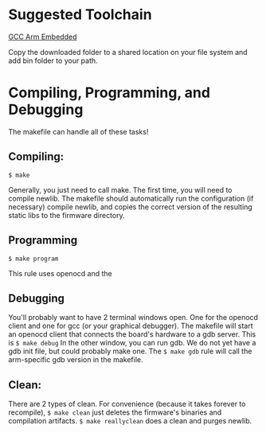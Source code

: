 
# Suggested Toolchain
[GCC Arm Embedded](https://launchpad.net/gcc-arm-embedded)

Copy the downloaded folder to a shared location on your file system and add bin folder to your path.

# Compiling, Programming, and Debugging

The makefile can handle all of these tasks!

## Compiling:

```$ make```

Generally, you just need to call make. The first time, you will need to compile newlib. The makefile should automatically run the configuration (if necessary) compile newlib, and copies the correct version of the resulting static libs to the firmware directory.

## Programming

```$ make program```

This rule uses openocd and the 

## Debugging

You'll probably want to have 2 terminal windows open. One for the openocd client and one for gcc (or your graphical debugger). The makefile will start an openocd client that connects the board's hardware to a gdb server. This is ```$ make debug``` In the other window, you can run gdb. We do not yet have a gdb init file, but could probably make one. The ```$ make gdb``` rule will call the arm-specific gdb version in the makefile.

## Clean:

There are 2 types of clean. For convenience (because it takes forever to recompile), ```$ make clean``` just deletes the firmware's binaries and compilation artifacts.  ```$ make reallyclean``` does a clean and purges newlib.
